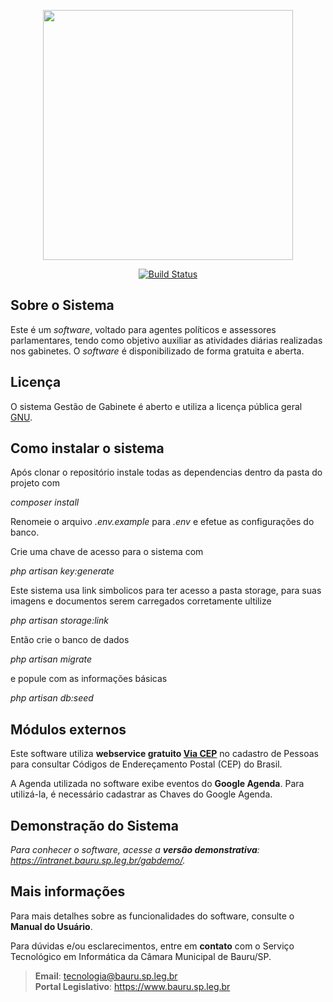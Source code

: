 <p align="center"><img src="https://github.com/tecnologiacmbbauru/gestaodegabinete/blob/main/public/utils/gab-git.png" width="400"></p>

<p align="center">
    <a href="https://travis-ci.org/laravel/framework"><img src="https://travis-ci.org/laravel/framework.svg" alt="Build Status"></a>
</p>

## Sobre o Sistema

Este é um <i>software</i>, voltado para agentes políticos e assessores parlamentares, tendo como objetivo auxiliar as atividades diárias realizadas nos gabinetes.
O <i>software</i> é disponibilizado de forma gratuita e aberta.

## Licença
O sistema Gestão de Gabinete é aberto e utiliza a licença pública geral [GNU](http://www.gnu.org/licenses/).

## Como instalar o sistema
Após clonar o repositório instale todas as dependencias dentro da pasta do projeto com

<i>composer install</i>

Renomeie o arquivo <i>.env.example</i> para <i>.env</i> e efetue as configurações do banco.

Crie uma chave de acesso para o sistema com

<i>php artisan key:generate</i>

Este sistema usa link simbolicos para ter acesso a pasta storage, para suas imagens e documentos serem carregados corretamente ultilize

<i>php artisan storage:link</i>

Então crie o banco de dados

<i>php artisan migrate</i>

e popule com as informações básicas

<i>php artisan db:seed</i>

## Módulos externos
Este software utiliza **webservice gratuito <a href="https://viacep.com.br/">Via CEP</a>** no cadastro de Pessoas para consultar Códigos de Endereçamento Postal (CEP) do Brasil.

A Agenda utilizada no software exibe eventos do **Google Agenda**. Para utilizá-la, é necessário cadastrar as Chaves do Google Agenda.

## Demonstração do Sistema
*Para conhecer o software, acesse a **versão demonstrativa**: https://intranet.bauru.sp.leg.br/gabdemo/.* 

## Mais informações
Para mais detalhes sobre as funcionalidades do software, consulte o **Manual do Usuário**.

Para  dúvidas  e/ou  esclarecimentos, entre  em **contato**  com  o Serviço  Tecnológico  em  Informática da Câmara  Municipal  de Bauru/SP. 

>**Email**: tecnologia@bauru.sp.leg.br  
>**Portal Legislativo**: https://www.bauru.sp.leg.br

